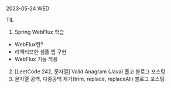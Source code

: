 2023-05-24 WED

TIL
1. Spring WebFlux 학습
- WebFlux란?
- 리액티브한 샘플 앱 구현
- WebFlux 기능 적용
2. [LeetCode 242, 문자열] Valid Anagram (Java) 풀고 블로그 포스팅
3. 문자열 공백, 다중공백 제거(trim, replace, replaceAll) 블로그 포스팅
